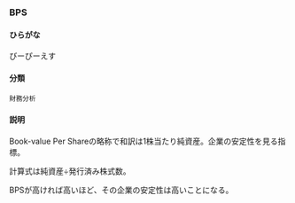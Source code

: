 <div style="display:none;">

## [あ行](securities-terms?id=あ行)
## [か行](securities-terms?id=か行)
## [さ行](securities-terms?id=さ行)
## [た行](securities-terms?id=た行)
## [な行](securities-terms?id=な行)
## [は行](securities-terms?id=は行)
## [ま行](securities-terms?id=ま行)
## [や行](securities-terms?id=や行)
## [ら行](securities-terms?id=ら行)
## [わ行](securities-terms?id=わ行)
## [英数字・記号](securities-terms?id=英数字・記号)

</div>

### BPS

#### ひらがな

びーぴーえす

#### 分類

`財務分析`

#### 説明

Book-value Per Shareの略称で和訳は1株当たり純資産。企業の安定性を見る指標。
計算式は純資産÷発行済み株式数。
BPSが高ければ高いほど、その企業の安定性は高いことになる。

